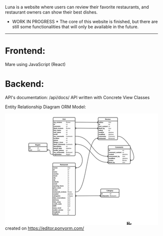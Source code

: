 Luna is a website where users can review their favorite restaurants, and restaurant owners can show their best dishes.

* WORK IN PROGRESS * 
The core of this website is finished, but there are still some functionalities that will only be available in the future.

-------------------------------------


# Frontend: 
Mare using JavaScript (React)

# Backend: 
API's documentation: /api/docs/
API written with Concrete View Classes

Entity Relationship Diagram ORM Model:

![Alt text](backend/LunaORM_model.png "Luna ORM")
created on https://editor.ponyorm.com/
